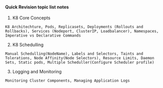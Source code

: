 #### Quick Revision topic list notes
1. K8 Core Concepts
``` 
K8 Architechture, Pods, Replicasets, Deployments (Rollouts and Rollbacks), Services (Nodeport, ClusterIP, Loadbalancer), Namespaces, Imperative vs Declarative Commands
```

2. K8 Schedulling
```
Manual Schedulling(NodeName), Labels and Selectors, Taints and Tolerations, Node Affinity(Node Selectors), Resource Limits, Daemon Sets, Static pods, Multiple Scheduller(Configure Scheduler profile)
```
3. Logging and Monitoring
```
Monitoring Cluster Components, Managing Application Logs
```